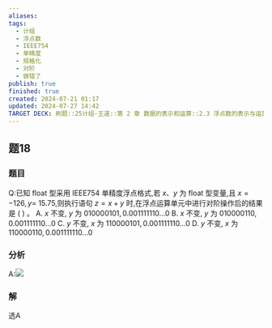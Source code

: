 ```yaml
---
aliases: 
tags:
  - 计组
  - 浮点数
  - IEEE754
  - 单精度
  - 规格化
  - 对阶
  - 做错了
publish: true
finished: true
created: 2024-07-21 01:17
updated: 2024-07-27 14:42
TARGET DECK: 刷题::25计组-王道::第 2 章 数据的表示和运算::2.3 浮点数的表示与运算::题18
---
```


## 题18
### 题目
Q:已知 float 型采用 IEEE754 单精度浮点格式,若 $x\text{、}y$ 为 float 型变量,且 $x = - {126}, y =$ 15.75,则执行语句 $z = x + y$ 时,在浮点运算单元中进行对阶操作后的结果是 ( ) 。
A. $x$ 不变, $y$ 为 ${010000101},{0.001111110}\ldots 0$
B. $x$ 不变, $y$ 为 ${010000110},{0.001111110}\ldots 0$
C. $y$ 不变, $x$ 为 ${110000101},{0.001111110}\ldots 0$
D. $y$ 不变, $x$ 为 ${110000110},{0.001111110}\ldots 0$
### 分析
A:![](https://img.hwenyi.live/202407271443939.webp)
### 解
选A
<!--ID: 1722065613339-->

